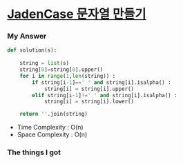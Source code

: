 # [JadenCase 문자열 만들기](https://school.programmers.co.kr/learn/courses/30/lessons/12951#)

### My Answer

```python
def solution(s):
    
    string = list(s)
    string[0]=string[0].upper()
    for i in range(1,len(string)) : 
        if string[i-1]==' ' and string[i].isalpha() : 
            string[i] = string[i].upper()
        elif string[i-1]!=' ' and string[i].isalpha() : 
            string[i] = string[i].lower()

    return ''.join(string)
```

* Time Complexity : O(n)
* Space Complexity : O(n)



### The things I got
